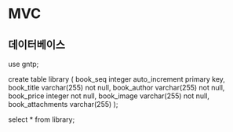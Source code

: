 # MVC

## 데이터베이스

use gntp;

create table library
(
    book_seq         integer auto_increment primary key,
    book_title       varchar(255) not null,
    book_author      varchar(255) not null,
    book_price       integer      not null,
    book_image       varchar(255) not null,
    book_attachments varchar(255)
);

select * from library;
